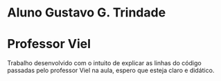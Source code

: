 # Aluno Gustavo G. Trindade
# Professor Viel

Trabalho desenvolvido com o intuito de explicar as linhas do código passadas pelo professor Viel na aula, espero que esteja claro e didático.
